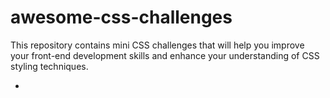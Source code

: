 # awesome-css-challenges
This repository contains mini CSS challenges that will help you improve your front-end development skills and enhance your understanding of CSS styling techniques.

<ul>
  <li href='https://github.com/abhaychiradi/awesome-css-challenges/blob/main/Expanding%20cards/index.html'></li>
</ul>
